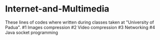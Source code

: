 # Internet-and-Multimedia
These lines of codes where written during classes taken at "University of Padua".
#1 Images compression
#2 Video compression
#3 Networking
#4 Java socket programming
